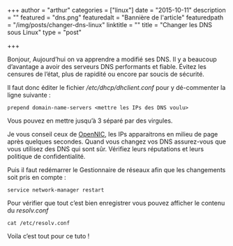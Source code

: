 +++
author = "arthur"
categories = ["linux"]
date = "2015-10-11"
description = ""
featured = "dns.png"
featuredalt = "Bannière de l'article"
featuredpath = "/img/posts/changer-dns-linux"
linktitle = ""
title = "Changer les DNS sous Linux"
type = "post"

+++

Bonjour, Aujourd’hui on va apprendre a modifié ses DNS. Il y a beaucoup d’avantage a avoir des serveurs DNS performants et fiable. Évitez les censures de l’état, plus de rapidité ou encore par soucis de sécurité.

Il faut donc éditer le fichier */etc/dhcp/dhclient.conf* pour y dé-commenter la ligne suivante :
```
prepend domain-name-servers <mettre les IPs des DNS voulu>
```
Vous pouvez en mettre jusqu’à 3 séparé par des virgules.

Je vous conseil ceux de [OpenNIC][opennic], les IPs apparaitrons en milieu de page après quelques secondes. Quand vous changez vos DNS assurez-vous que vous utilisez des DNS qui sont sûr. Vérifiez leurs réputations et leurs politique de confidentialité.

Puis il faut redémarrer le Gestionnaire de réseaux afin que les changements soit pris en compte :

```shell
service network-manager restart
```
Pour vérifier que tout c’est bien enregistrer vous pouvez afficher le contenu du *resolv.conf*

```shell
cat /etc/resolv.conf
```
Voila c’est tout pour ce tuto !

[opennic]: https://www.opennicproject.org/ "Site d'OpenNIC"
